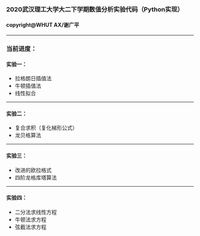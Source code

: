 ### 2020武汉理工大学大二下学期数值分析实验代码（Python实现）
#### copyright@WHUT AX/谢广平
***
### 当前进度：  
#### 实验一：    
* 拉格朗日插值法  
* 牛顿插值法  
* 线性拟合   
***
#### 实验二：
* 复合求积（复化梯形公式）  
* 龙贝格算法  
***
#### 实验三：
* 改进的欧拉格式  
* 四阶龙格库塔算法  
***
#### 实验四：
* 二分法求线性方程   
* 牛顿法求方程
* 弦截法求方程